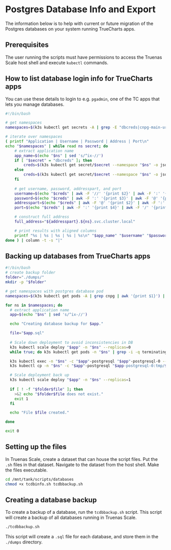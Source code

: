 # Postgres Database Info and Export

The information below is to help with current or future migration of the Postgres databases on your system running TrueCharts apps.

## Prerequisites

The user running the scripts must have permissions to access the Truenas Scale host shell and execute `kubectl` commands.

## How to list database login info for TrueCharts apps

You can use these details to login to e.g. `pgadmin`, one of the TC apps that lets you manage databases.

```bash title="tcdbinfo.sh"
#!/bin/bash

# get namespaces
namespaces=$(k3s kubectl get secrets -A | grep -E "dbcreds|cnpg-main-urls" | awk '{print $1, $2}')

# iterate over namespaces
( printf "Application | Username | Password | Address | Port\n"
echo "$namespaces" | while read ns secret; do
    # extract application name
    app_name=$(echo "$ns" | sed 's/^ix-//')
    if [ "$secret" = "dbcreds" ]; then
        creds=$(k3s kubectl get secret/$secret --namespace "$ns" -o jsonpath='{.data.url}' | base64 -d)
    else
        creds=$(k3s kubectl get secret/$secret --namespace "$ns" -o jsonpath='{.data.std}' | base64 -d)
    fi
    
    # get username, password, addresspart, and port
    username=$(echo "$creds" | awk -F '//' '{print $2}' | awk -F ':' '{print $1}')
    password=$(echo "$creds" | awk -F ':' '{print $3}' | awk -F '@' '{print $1}')
    addresspart=$(echo "$creds" | awk -F '@' '{print $2}' | awk -F ':' '{print $1}')
    port=$(echo "$creds" | awk -F ':' '{print $4}' | awk -F '/' '{print $1}')

    # construct full address
    full_address="${addresspart}.${ns}.svc.cluster.local"

    # print results with aligned columns
    printf "%s | %s | %s | %s | %s\n" "$app_name" "$username" "$password" "$full_address" "$port"
done ) | column -t -s "|"
```
## Backing up databases from TrueCharts apps

```bash title="tcdbbackup.sh"
#!/bin/bash
# create backup folder
folder="./dumps/"
mkdir -p "$folder"

# get namespaces with postgres database pod
namespaces=$(k3s kubectl get pods -A | grep cnpg | awk '{print $1}') | sort -nu

for ns in $namespaces; do
  # extract application name
  app=$(echo "$ns" | sed 's/^ix-//')

  echo "Creating database backup for $app."

  file="$app.sql"
  
  # Scale down deployment to avoid inconsistencies in DB
  k3s kubectl scale deploy "$app" -n "$ns" --replicas=0
  while true; do k3s kubectl get pods -n "$ns" | grep -i -q terminating || break; done;

  k3s kubectl exec -n "$ns" -c "$app"-postgresql "$app"-postgresql-0 -- bash -c 'PGPASSWORD=$POSTGRES_PASSWORD pg_dump -Fc -U $POSTGRES_USER -d $POSTGRES_DB -f /tmp/'$file
  k3s kubectl cp -n "$ns" -c "$app"-postgresql "$app-postgresql-0:tmp/$file" $folder$file

  # Scale deployment back up
  k3s kubectl scale deploy "$app" -n "$ns" --replicas=1
  
  if [ ! -f "$folder$file" ]; then
    >&2 echo "$folder$file does not exist."
    exit 1
  fi

  echo "File $file created."

done

exit 0
```

## Setting up the files

In Truenas Scale, create a dataset that can house the script files. Put the `.sh` files in that dataset. Navigate to the dataset from the host shell. Make the files executable.

```bash
cd /mnt/tank/scripts/databases
chmod +x tcdbinfo.sh tcdbbackup.sh
```

## Creating a database backup

To create a backup of a database, run the `tcdbbackup.sh` script. This script will create a backup of all databases running in Truenas Scale.

```bash
./tcdbbackup.sh
```

This script will create a `.sql` file for each database, and store them in the `./dumps` directory.


